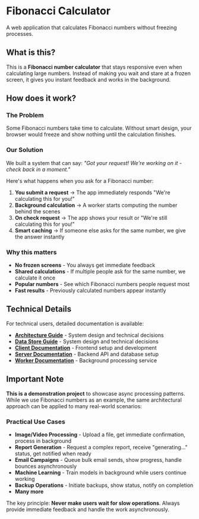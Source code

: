 # Fibonacci Calculator

A web application that calculates Fibonacci numbers without freezing processes.

## What is this?

This is a **Fibonacci number calculator** that stays responsive even when calculating large numbers. Instead of making you wait and stare at a frozen screen, it gives you instant feedback and works in the background.

## How does it work?

### The Problem

Some Fibonacci numbers take time to calculate. Without smart design, your browser would freeze and show nothing until the calculation finishes.

### Our Solution

We built a system that can say: _"Got your request! We're working on it - check back in a moment."_

Here's what happens when you ask for a Fibonacci number:

1. **You submit a request** -> The app immediately responds "We're calculating this for you!"
2. **Background calculation** -> A worker starts computing the number behind the scenes
3. **On check request** -> The app shows your result or "We're still calculating this for you!"
4. **Smart caching** -> If someone else asks for the same number, we give the answer instantly

### Why this matters

- **No frozen screens** - You always get immediate feedback
- **Shared calculations** - If multiple people ask for the same number, we calculate it once
- **Popular numbers** - See which Fibonacci numbers people request most
- **Fast results** - Previously calculated numbers appear instantly

## Technical Details

For technical users, detailed documentation is available:

- **[Architecture Guide](docs/architecture.md)** - System design and technical decisions
- **[Data Store Guide](docs/providers.md)** - System design and technical decisions
- **[Client Documentation](client/README.md)** - Frontend setup and development
- **[Server Documentation](server/README.md)** - Backend API and database setup
- **[Worker Documentation](worker/README.md)** - Background processing service

## Important Note

**This is a demonstration project** to showcase async processing patterns. While we use Fibonacci numbers as an example, the same architectural approach can be applied to many real-world scenarios:

### Practical Use Cases

- **Image/Video Processing** - Upload a file, get immediate confirmation, process in background
- **Report Generation** - Request a complex report, receive "generating..." status, get notified when ready
- **Email Campaigns** - Queue bulk email sends, show progress, handle bounces asynchronously
- **Machine Learning** - Train models in background while users continue working
- **Backup Operations** - Initiate backups, show status, notify on completion
- **Many more**

The key principle: **Never make users wait for slow operations**. Always provide immediate feedback and handle the work asynchronously.
